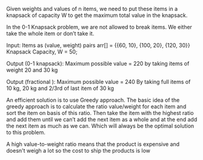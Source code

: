 
Given weights and values of n items, we need to put these items in a knapsack of capacity W 
to get the maximum total value in the knapsack.

In the 0-1 Knapsack problem, we are not allowed to break items. We either take the whole item or don’t take it.

Input:
  Items as (value, weight) pairs
  arr[] = {{60, 10}, {100, 20}, {120, 30}}
  Knapsack Capacity, W = 50;

Output (0-1 knapsack):
  Maximum possible value = 220
  by taking items of weight 20 and 30 kg

Output (fractional  ):
   Maximum possible value = 240
   By taking full items of 10 kg, 20 kg and 
   2/3rd of last item of 30 kg

An efficient solution is to use Greedy approach. 
The basic idea of the greedy approach is to calculate the ratio value/weight 
for each item and sort the item on basis of this ratio. 
Then take the item with the highest ratio and add them until we can’t add the next item 
as a whole and at the end add the next item as much as we can. 
Which will always be the optimal solution to this problem.

A high value-to-weight ratio means that the product is 
expensive and doesn't weigh a lot so the cost to ship the products is low